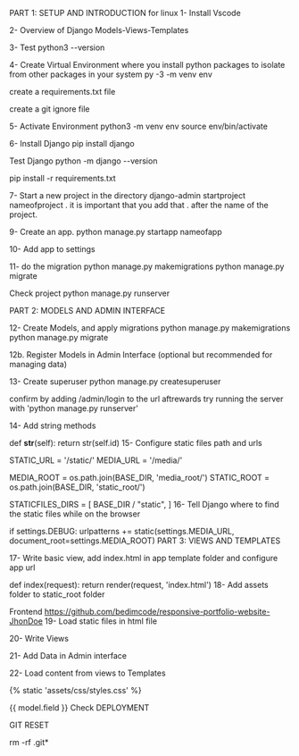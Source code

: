 PART 1: SETUP AND INTRODUCTION for linux
1- Install Vscode

2- Overview of Django Models-Views-Templates

3- Test python3 --version

4- Create Virtual Environment where you install python packages to isolate from other packages in your system py -3 -m venv env

create a requirements.txt file

create a git ignore file

5- Activate Environment
python3 -m venv env
source env/bin/activate

6- Install Django
pip install django

Test Django
python -m django --version

pip install -r requirements.txt

7- Start a new project in the directory
django-admin startproject nameofproject . 
it is important that you add that . after the name of the project.


9- Create an app.
python manage.py startapp nameofapp

10- Add app to settings

11- do the migration 
python manage.py makemigrations
python manage.py migrate

Check project python manage.py runserver

PART 2: MODELS AND ADMIN INTERFACE

12- Create Models, and apply migrations 
python manage.py makemigrations
 python manage.py migrate

12b. Register Models in Admin Interface (optional but recommended for managing data)

13- Create superuser 
python manage.py createsuperuser

confirm by adding /admin/login to the url aftrewards try running the server with 'python manage.py runserver'

14- Add string methods

def __str__(self):
        return str(self.id)
15- Configure static files path and urls

STATIC_URL = '/static/'
MEDIA_URL = '/media/'

MEDIA_ROOT = os.path.join(BASE_DIR, 'media_root/')
STATIC_ROOT = os.path.join(BASE_DIR, 'static_root/')

STATICFILES_DIRS = [
    BASE_DIR / "static",
]
16- Tell Django where to find the static files while on the browser

if settings.DEBUG:
    urlpatterns += static(settings.MEDIA_URL,
                          document_root=settings.MEDIA_ROOT)
PART 3: VIEWS AND TEMPLATES

17- Write basic view, add index.html in app template folder and configure app url

def index(request):
    return render(request, 'index.html')
18- Add assets folder to static_root folder

Frontend https://github.com/bedimcode/responsive-portfolio-website-JhonDoe
19- Load static files in html file

20- Write Views

21- Add Data in Admin interface

22- Load content from views to Templates

{% static 'assets/css/styles.css' %}

{{ model.field }}
Check DEPLOYMENT

GIT RESET

rm -rf .git*